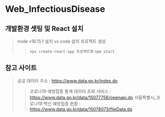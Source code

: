 # Web_InfectiousDisease


## 개발환경 셋팅 및 React 설치 
> node v16.15.1 설치
> vs code 설치
> 프로젝트 생성
>> ``` npx create-react-app 프로젝트명 ```
>> ``` npm start ```


## 참고 사이트
> 공공 데이터 주소 : https://www.data.go.kr/index.do
>> 코로나19 예방접종 통계 데이터 조회 서비스 : https://www.data.go.kr/data/15077756/openapi.do
>> 서울특별시_코로나19 백신 예방접종 현황 : https://www.data.go.kr/data/15078073/fileData.do

